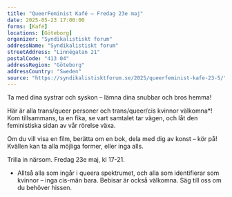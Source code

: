 ```yaml
---
title: "QueerFeminist Kafé – Fredag 23e maj"
date: 2025-05-23 17:00:00
forms: [Kafé]
locations: [Göteborg]
organizer: "Syndikalistiskt forum"
addressName: "Syndikalistiskt forum"
streetAddress: "Linnégatan 21"
postalCode: "413 04"
addressRegion: "Göteborg"
addressCountry: "Sweden"
source: "https://syndikalistisktforum.se/2025/queerfeminist-kafe-23-5/"
---
```

Ta med dina systrar och syskon – lämna dina snubbar och bros hemma!

Här är alla trans/queer personer och trans/queer/cis kvinnor välkomna*! Kom tillsammans, ta en fika, se vart samtalet tar vägen, och låt den feministiska sidan av vår rörelse växa.

Om du vill visa en film, berätta om en bok, dela med dig av konst – kör på! Kvällen kan ta alla möjliga former, eller inga alls.

Trilla in närsom. Fredag 23e maj, kl 17-21.

* Alltså alla som ingår i queera spektrumet, och alla som identifierar som kvinnor – inga cis-män bara. Bebisar är också välkomna. Säg till oss om du behöver hissen.